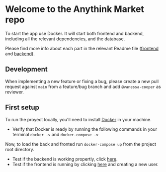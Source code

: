 # Welcome to the Anythink Market repo

To start the app use Docker. It will start both frontend and backend, including all the relevant dependencies, and the database.

Please find more info about each part in the relevant Readme file ([frontend](frontend/readme.md) and [backend](backend/README.md)).

## Development

When implementing a new feature or fixing a bug, please create a new pull request against `main` from a feature/bug branch and add `@vanessa-cooper` as reviewer.

## First setup

To run the proyect locally, you'll need to install [Docker](https://docs.docker.com/get-docker/) in your machine.
  - Verify that Docker is ready by running the following commands in your terminal `docker -v` and `docker-compose -v`

Now, to load the back and fronted run `docker-compose up` from the project root directory.
  - Test if the backend is working propertly, click [here](http://localhost:3000/api/ping).
  - Test if the frontend is running by clicking [here](http://localhost:3001/register) and creating a new user.
